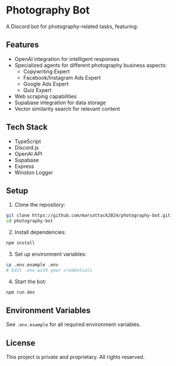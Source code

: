 # Photography Bot

A Discord bot for photography-related tasks, featuring:

## Features

- OpenAI integration for intelligent responses
- Specialized agents for different photography business aspects:
  - Copywriting Expert
  - Facebook/Instagram Ads Expert
  - Google Ads Expert
  - Quiz Expert
- Web scraping capabilities
- Supabase integration for data storage
- Vector similarity search for relevant content

## Tech Stack

- TypeScript
- Discord.js
- OpenAI API
- Supabase
- Express
- Winston Logger

## Setup

1. Clone the repository:
```bash
git clone https://github.com/marsattack2024/photography-bot.git
cd photography-bot
```

2. Install dependencies:
```bash
npm install
```

3. Set up environment variables:
```bash
cp .env.example .env
# Edit .env with your credentials
```

4. Start the bot:
```bash
npm run dev
```

## Environment Variables

See `.env.example` for all required environment variables.

## License

This project is private and proprietary. All rights reserved. 